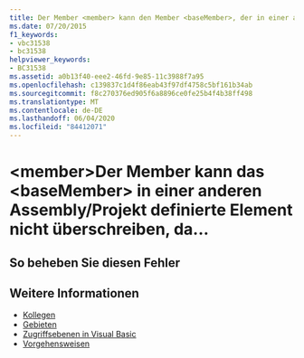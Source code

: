 ```yaml
---
title: Der Member <member> kann den Member <baseMember>, der in einer anderen Assembly/einem anderen Projekt definiert ist, nicht überschreiben, da der Zugriffsmodifizierer „Protected Friend“ den Zugriff erweitert. Verwenden Sie stattdessen "Protected".
ms.date: 07/20/2015
f1_keywords:
- vbc31538
- bc31538
helpviewer_keywords:
- BC31538
ms.assetid: a0b13f40-eee2-46fd-9e85-11c3988f7a95
ms.openlocfilehash: c139837c1d4f86eab43f97df4758c5bf161b34ab
ms.sourcegitcommit: f8c270376ed905f6a8896ce0fe25b4f4b38ff498
ms.translationtype: MT
ms.contentlocale: de-DE
ms.lasthandoff: 06/04/2020
ms.locfileid: "84412071"
---
```

# <a name="member-member-cannot-override-member-basemember-defined-in-another-assemblyproject-because"></a>\<member>Der Member kann das \<baseMember> in einer anderen Assembly/Projekt definierte Element nicht überschreiben, da...

## <a name="to-correct-this-error"></a>So beheben Sie diesen Fehler

## <a name="see-also"></a>Weitere Informationen

- [Kollegen](../language-reference/modifiers/friend.md)
- [Gebieten](../language-reference/modifiers/protected.md)
- [Zugriffsebenen in Visual Basic](../programming-guide/language-features/declared-elements/access-levels.md)
- [Vorgehensweisen](../programming-guide/language-features/procedures/index.md)
